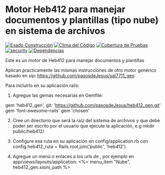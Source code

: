 # Motor Heb412 para manejar documentos y plantillas (tipo nube) en sistema de archivos
[![Esado Construcción](https://api.travis-ci.org/pasosdeJesus/heb412_gen.svg?branch=master)](https://travis-ci.org/pasosdeJesus/heb412_gen) [![Clima del Código](https://codeclimate.com/github/pasosdeJesus/heb412_gen/badges/gpa.svg)](https://codeclimate.com/github/pasosdeJesus/heb412_gen) [![Cobertura de Pruebas](https://codeclimate.com/github/pasosdeJesus/heb412_gen/badges/coverage.svg)](https://codeclimate.com/github/pasosdeJesus/heb412_gen) [![security](https://hakiri.io/github/pasosdeJesus/heb412_gen/master.svg)](https://hakiri.io/github/pasosdeJesus/heb412_gen/master) [![Dependencias](https://gemnasium.com/pasosdeJesus/heb412_gen.svg)](https://gemnasium.com/pasosdeJesus/heb412_gen) 

Este es un motor de Heb412 para manejar documentos y plantillas

Aplican practicamente las mismas instrucciones de otro motor genérico
basado en sip:
	https://github.com/pasosdeJesus/sal7711_gen

Para incluirlo en su aplicación rails:
1. Agregue las gemas necesarias en Gemfile:

gem 'heb412_gen', git: 'https://github.com/pasosdeJesus/heb412_gen.git'
gem 'font-awesome-rails'
gem 'chosen'

2. Cree un directorio que será la raíz del sistema de archivos y que
debe poder ser escrito por el usuario que ejecute la aplicación, e.g
mkdir public/heb412/

3. Configure esa ruta en su aplicación en config/application.rb con
config.heb412_ruta = Rails.root.join('public', 'heb412')

4. Agregue un menú o enlaces a los urls de , por ejemplo en
   app/views/layouts/application:
<%= menu_item "Nube", heb412_gen.sisini_path %>

